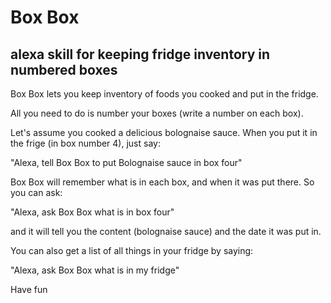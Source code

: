 # Box Box
## alexa skill for keeping fridge inventory in numbered boxes

Box Box lets you keep inventory of foods you cooked and put in the fridge.

All you need to do is number your boxes (write a number on each box). 

Let's assume you cooked a delicious bolognaise sauce. When you put it in the frige (in box number 4), just say:

"Alexa, tell Box Box to put Bolognaise sauce in box four"

Box Box will remember what is in each box, and when it was put there. So you can ask:

"Alexa, ask Box Box what is in box four"

and it will tell you the content (bolognaise sauce) and the date it was put in.

You can also get a list of all things in your fridge by saying:

"Alexa, ask Box Box what is in my fridge"

Have fun

